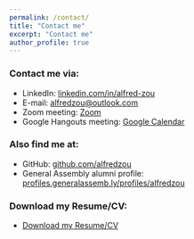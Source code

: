 ```yaml
---
permalink: /contact/
title: "Contact me"
excerpt: "Contact me"
author_profile: true
---
```


### Contact me via:

* LinkedIn: <a href="https://www.linkedin.com/in/alfred-zou">linkedin.com/in/alfred-zou</a>
* E-mail: <a href="alfredzou@outlook.com">alfredzou@outlook.com</a>
* Zoom meeting: <a href="https://calendly.com/alfredzou/zoom-meeting-30-mins">Zoom</a>
* Google Hangouts meeting: <a href="https://calendly.com/alfredzou/google-hangouts-30-mins">Google Calendar</a>

### Also find me at:

* GitHub: <a href="https://github.com/alfredzou">github.com/alfredzou</a>
* General Assembly alumni profile: <a href="https://profiles.generalassemb.ly/profiles/alfredzou">profiles.generalassemb.ly/profiles/alfredzou</a>

### Download my Resume/CV:

* [Download my Resume/CV](https://github.com/alfredzou/alfredzou.github.io/raw/master/files/Alfred%20Zou%20Resume.pdf)
